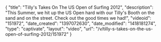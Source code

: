{
    "title": "Tilly's Takes On The US Open of Surfing 2012",
    "description": "This Summer, we hit up the US Open hard with our Tilly's Booth on the sand and on the street. Check out the good times we had!",
    "videoid": "151972",
    "date_created": "1397072630",
    "date_modified": "1418181274",
    "type": "captivate",
    "layout": "video",
    "url": "\/v\/tilly-s-takes-on-the-us-open-of-surfing-2012\/151972"
}
